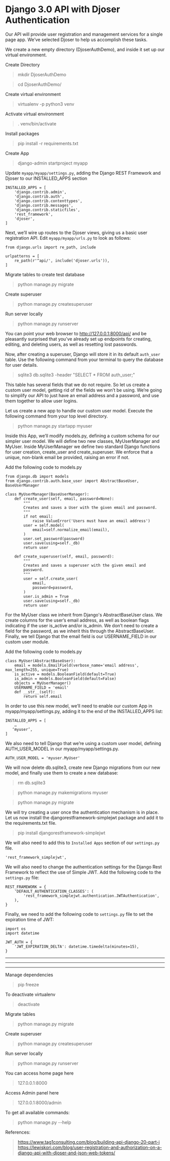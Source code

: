 # Django 3.0 API with Djoser Authentication

Our API will provide user registration and management services 
for a single page app. We’ve selected Djoser to help us accomplish 
these tasks. 

We create a new empty directory (DjoserAuthDemo), and inside it set up 
our virtual environment. 

Create Directory
> mkdir DjoserAuthDemo

> cd DjoserAuthDemo/

Create virtual environment
> virtualenv -p python3 venv

Activate virtual environment
> . venv/bin/activate

Install packages
> pip install -r requirements.txt

Create App
> django-admin startproject myapp

Update `myapp/myapp/settings.py`, adding the Django REST Framework 
and Djoser to our INSTALLED_APPS section

```
INSTALLED_APPS = [
    'django.contrib.admin',
    'django.contrib.auth',
    'django.contrib.contenttypes',
    'django.contrib.messages',
    'django.contrib.staticfiles',
    'rest_framework',
    'djoser',
]
```

Next, we’ll wire up routes to the Djoser views, giving us a basic 
user registration API. Edit `myapp/myapp/urls.py` to look as follows:

```
from django.urls import re_path, include

urlpatterns = [
    re_path(r'^api/', include('djoser.urls')),
]
```

Migrate tables to create test database
> python manage.py migrate

Create superuser
> python manage.py createsuperuser

Run server locally
> python manage.py runserver

You can point your web browser to http://127.0.0.1:8000/api/ and be 
pleasantly surprised that you’ve already set up endpoints for creating,
editing, and deleting users, as well as resetting lost passwords.

Now, after creating a superuser, Django will store it in its default
`auth_user` table. Use the following command from your terminal to 
query the database for user details. 

> sqlite3 db.sqlite3 -header "SELECT * FROM auth_user;"
 
This table has several fields that we do not require. So let us create
a custom user model, getting rid of the fields we won’t be using. We’re 
going to simplify our API to just have an email address and a password, 
and use them together to allow user logins.

Let us create a new app to handle our custom user model. Execute the 
following command from your top level directory.

> python manage.py startapp myuser

Inside this App, we’ll modify models.py, defining a custom schema for 
our simpler user model. We will define two new classes, MyUserManager 
and MyUser. Inside MyUserManager we define two standard Django functions 
for user creation, create_user and create_superuser. We enforce that a 
unique, non-blank email be provided, raising an error if not.

Add the following code to models.py

```
from django.db import models
from django.contrib.auth.base_user import AbstractBaseUser, BaseUserManager

class MyUserManager(BaseUserManager):
    def create_user(self, email, password=None):
        """
        Creates and saves a User with the given email and password.
        """
        if not email:
            raise ValueError('Users must have an email address')
        user = self.model(
            email=self.normalize_email(email),
        )
        user.set_password(password)
        user.save(using=self._db)
        return user

    def create_superuser(self, email, password):
        """
        Creates and saves a superuser with the given email and
        password.
        """
        user = self.create_user(
            email,
            password=password,
        )
        user.is_admin = True
        user.save(using=self._db)
        return user
``` 

For the MyUser class we inherit from Django's AbstractBaseUser class. 
We create columns for the user’s email address, as well as boolean 
flags indicating if the user is_active and/or is_admin. We don’t need 
to create a field for the password, as we inherit this through the 
AbstractBaseUser. Finally, we tell Django that the email field is our 
USERNAME_FIELD in our custom user module.

Add the following code to models.py

```
class MyUser(AbstractBaseUser):
    email = models.EmailField(verbose_name='email address', max_length=255, unique=True)
    is_active = models.BooleanField(default=True)
    is_admin = models.BooleanField(default=False)
    objects = MyUserManager()
    USERNAME_FIELD = 'email'
    def __str__(self):
        return self.email
```

In order to use this new model, we’ll need to enable our custom App 
in myapp/myapp/settings.py, adding it to the end of the INSTALLED_APPS 
list:

```
INSTALLED_APPS = [
    …
   ‘myuser’,
]
```

We also need to tell Django that we’re using a custom user model, defining 
AUTH_USER_MODEL in our myapp/myapp/settings.py.

```
AUTH_USER_MODEL = 'myuser.MyUser'
```

We will now delete db.sqlite3, create new Django migrations from our new 
model, and finally use them to create a new database:

> rm db.sqlite3

> python manage.py makemigrations myuser

> python manage.py migrate

We will try creating a user once the authentication mechanism is in place.
Let us now  install the djangorestframework-simplejwt package and add it to 
the requirements.txt file.

> pip install djangorestframework-simplejwt

We will also need to add this to `Installed Apps` section of our `settings.py` 
file.

```
'rest_framework_simplejwt',
```

We will also need to change the authentication settings for the Django Rest
Framework to reflect the use of Simple JWT. Add the following code to the
`settings.py` file:
```
REST_FRAMEWORK = {
    'DEFAULT_AUTHENTICATION_CLASSES': (
        'rest_framework_simplejwt.authentication.JWTAuthentication',
    ),
}
``` 

Finally, we need to add the following code to `settings.py` file to set the
expiration time of JWT:

```
import os
import datetime

JWT_AUTH = {
    'JWT_EXPIRATION_DELTA': datetime.timedelta(minutes=15),
}
```

---
---
---

Manage dependencies
> pip freeze

To deactivate virtualenv
> deactivate

Migrate tables
> python manage.py migrate

Create superuser
> python manage.py createsuperuser

Run server locally
> python manage.py runserver

You can access home page here
> 127.0.0.1:8000

Access Admin panel here
> 127.0.0.1:8000/admin

To get all available commands:
> python manage.py --help

References:
> https://www.tag1consulting.com/blog/building-api-django-20-part-i
> https://lewiskori.com/blog/user-registration-and-authorization-on-a-django-api-with-djoser-and-json-web-tokens/
